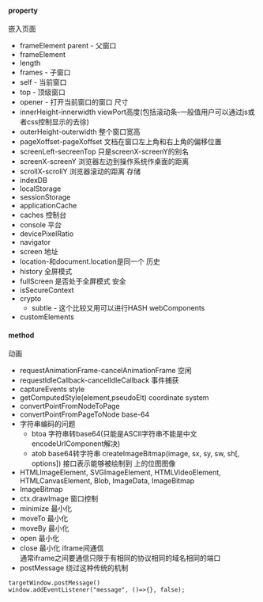 #### property
嵌入页面
- frameElement parent - 父窗口
- frameElement
- length
- frames - 子窗口
- self - 当前窗口
- top - 顶级窗口
- opener - 打开当前窗口的窗口
尺寸
- innerHeight-innerwidth viewPort高度(包括滚动条-一般值用户可以通过js或者css控制显示的去徐)
- outerHeight-outerwidth 整个窗口宽高
- pageXoffset-pageXoffset 文档在窗口左上角和右上角的偏移位置
- screenLeft-secreenTop 只是screenX-screenY的别名
- screenX-screenY 浏览器左边到操作系统作桌面的距离
- scrollX-scrollY 浏览器滚动的距离
存储
- indexDB
- localStorage
- sessionStorage
- applicationCache
- caches
控制台
- console
平台
- devicePixelRatio
- navigator
- screen
地址
- location-和document.location是同一个
历史
- history
全屏模式
- fullScreen 是否处于全屏模式
安全
- isSecureContext
- crypto 
    - subtle - 这个比较又用可以进行HASH
webComponents
- customElements
#### method
动画
- requestAnimationFrame-cancelAnimationFrame
空闲
- requestIdleCallback-cancelIdleCallback
事件捕获
- captureEvents
style
- getComputedStyle(element,pseudoElt)
coordinate system
- convertPointFromNodeToPage
- convertPointFromPageToNode
base-64
- 字符串编码的问题
    - btoa 字符串转base64(只能是ASCII字符串不能是中文encodeUrlComponent解决)
    - atob base64转字符串
createImageBitmap(image, sx, sy, sw, sh[, options]) 接口表示能够被绘制到 <canvas> 上的位图图像
- HTMLImageElement, SVGImageElement, HTMLVideoElement, HTMLCanvasElement, Blob, ImageData, ImageBitmap
- ImageBitmap
- ctx.drawImage
窗口控制
- minimize 最小化
- moveTo 最小化
- moveBy 最小化
- open 最小化
- close 最小化
iframe间通信  
通常iframe之间要通信只限于有相同的协议相同的域名相同的端口
- postMessage 绕过这种传统的机制
````
targetWindow.postMessage()
window.addEventListener("message", ()=>{}, false);
````